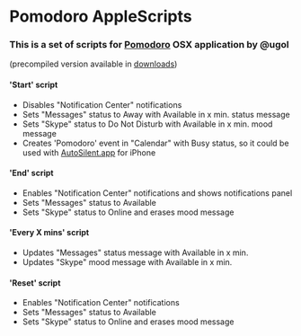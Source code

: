 Pomodoro AppleScripts
================

### This is a set of scripts for [Pomodoro](https://github.com/ugol/pomodoro) OSX application by @ugol
(precompiled version available in [downloads](https://github.com/vrybas/pomodoro-scripts/downloads))

#### 'Start' script
* Disables "Notification Center" notifications
* Sets "Messages" status to Away with Available in x min. status message
* Sets "Skype" status to Do Not Disturb with Available in x min. mood message
* Creates 'Pomodoro' event in "Calendar" with Busy status,
  so it could be used with [AutoSilent.app](http://itunes.apple.com/us/app/autosilent/id474777148?mt=8)
  for iPhone

#### 'End' script
* Enables "Notification Center" notifications and shows notifications panel
* Sets "Messages" status to Available
* Sets "Skype" status to Online and erases mood message

#### 'Every X mins' script
* Updates "Messages" status message with Available in x min.
* Updates "Skype" mood message with Available in x min.

#### 'Reset' script
* Enables "Notification Center" notifications
* Sets "Messages" status to Available
* Sets "Skype" status to Online and erases mood message

